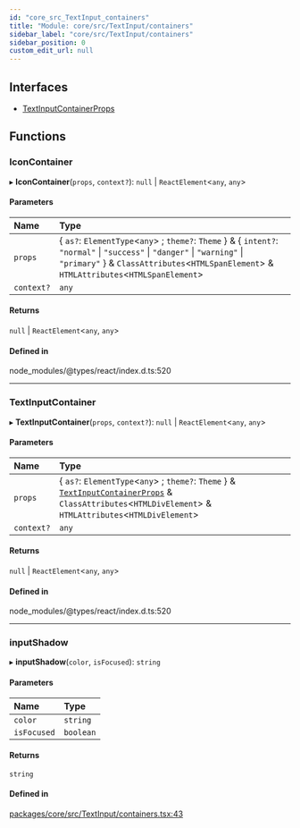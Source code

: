 ```yaml
---
id: "core_src_TextInput_containers"
title: "Module: core/src/TextInput/containers"
sidebar_label: "core/src/TextInput/containers"
sidebar_position: 0
custom_edit_url: null
---
```


## Interfaces

- [TextInputContainerProps](../interfaces/core_src_TextInput_containers.TextInputContainerProps.md)

## Functions

### IconContainer

▸ **IconContainer**(`props`, `context?`): ``null`` \| `ReactElement`<`any`, `any`\>

#### Parameters

| Name | Type |
| :------ | :------ |
| `props` | { `as?`: `ElementType`<`any`\> ; `theme?`: `Theme`  } & { `intent?`: ``"normal"`` \| ``"success"`` \| ``"danger"`` \| ``"warning"`` \| ``"primary"``  } & `ClassAttributes`<`HTMLSpanElement`\> & `HTMLAttributes`<`HTMLSpanElement`\> |
| `context?` | `any` |

#### Returns

``null`` \| `ReactElement`<`any`, `any`\>

#### Defined in

node_modules/@types/react/index.d.ts:520

___

### TextInputContainer

▸ **TextInputContainer**(`props`, `context?`): ``null`` \| `ReactElement`<`any`, `any`\>

#### Parameters

| Name | Type |
| :------ | :------ |
| `props` | { `as?`: `ElementType`<`any`\> ; `theme?`: `Theme`  } & [`TextInputContainerProps`](../interfaces/core_src_TextInput_containers.TextInputContainerProps.md) & `ClassAttributes`<`HTMLDivElement`\> & `HTMLAttributes`<`HTMLDivElement`\> |
| `context?` | `any` |

#### Returns

``null`` \| `ReactElement`<`any`, `any`\>

#### Defined in

node_modules/@types/react/index.d.ts:520

___

### inputShadow

▸ **inputShadow**(`color`, `isFocused`): `string`

#### Parameters

| Name | Type |
| :------ | :------ |
| `color` | `string` |
| `isFocused` | `boolean` |

#### Returns

`string`

#### Defined in

[packages/core/src/TextInput/containers.tsx:43](https://github.com/rozzzly/overcast-ui/blob/23b69a1/packages/core/src/TextInput/containers.tsx#L43)
